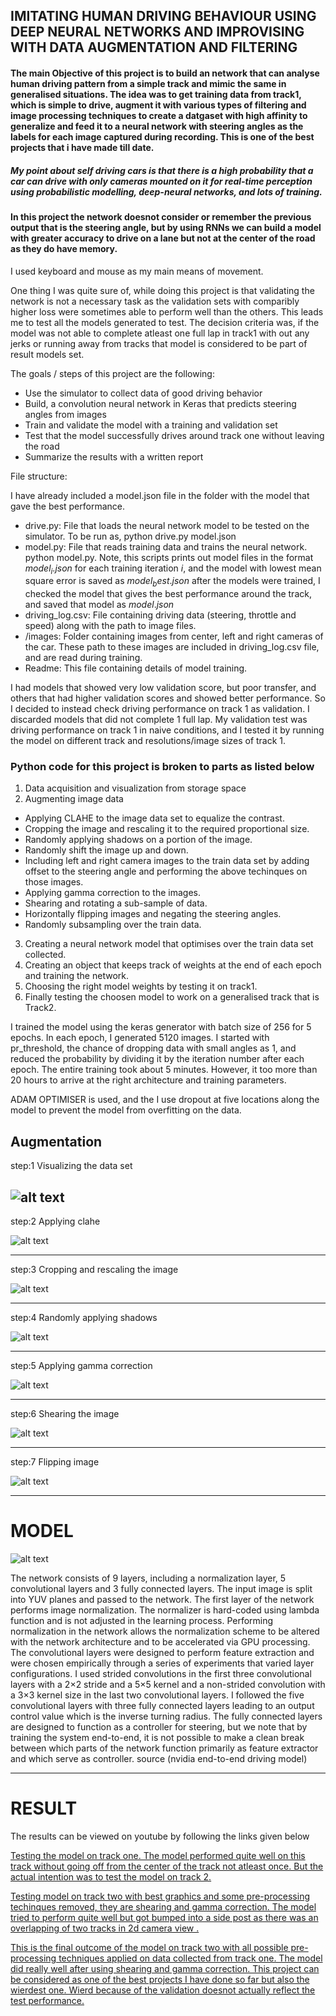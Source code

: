 ## IMITATING HUMAN DRIVING BEHAVIOUR USING DEEP NEURAL NETWORKS AND IMPROVISING WITH DATA AUGMENTATION AND FILTERING



#### The main Objective of this project is to build an network that can analyse human driving pattern from a simple track and mimic the same in generalised situations. The idea was to get training data from track1, which is simple to drive, augment it with various types of filtering and image processing techniques to create a datgaset with high affinity to generalize and feed it to a neural network with steering angles as the labels for each image captured during recording. This is one of the best projects that i have made till date.

##### My point about self driving cars is that there is a high probability that a car can drive with only cameras mounted on it for real-time perception using probabilistic modelling, deep-neural networks, and lots of training.

#### In this project the network doesnot consider or remember the previous output that is the steering angle, but by using RNNs we can build a model with greater accuracy to drive on a lane but not at the center of the road as they do have memory.



I used keyboard and mouse as my main means of movement. 

One thing I was quite sure of, while doing this project is that validating the network is not a necessary task as the validation sets with comparibly higher loss were sometimes able to perform well than the others. This leads me to test all the models generated to test. The decision criteria was, if the model was not able to complete atleast one full lap in track1 with out any jerks or running away from tracks that model is considered to be part of result models set. 

The goals / steps of this project are the following:
* Use the simulator to collect data of good driving behavior
* Build, a convolution neural network in Keras that predicts steering angles from images
* Train and validate the model with a training and validation set
* Test that the model successfully drives around track one without leaving the road
* Summarize the results with a written report

File structure:

I have already included a model.json file in the folder with the model that gave the best performance. 

* drive.py: File that loads the neural network model to be tested on the simulator. To be run as, python drive.py model.json
* model.py: File that reads training data and trains the neural network. python model.py. Note, this scripts prints out model files in the format $model _ i.json$ for each training iteration $i$, and the model with lowest mean square error is saved as $model _ best.json$ after the models were trained, I checked the model that gives the best performance around the track, and saved that model as $model.json$
* driving_log.csv: File containing driving data (steering, throttle and speed) along with the path to image files.
* /images: Folder containing images from center, left and right cameras of the car. These path to these images are included in driving_log.csv file, and are read during training.
* Readme: This file containing details of model training.

I had models that showed very low validation score, but poor transfer, and others that had higher validation scores and showed better performance. So I decided to instead check driving performance on track 1 as validation. I discarded models that did not complete 1 full lap. My validation test was driving performance on track 1 in naive conditions, and I tested it by running the model on different track and resolutions/image sizes of track 1.

### Python code for this project is broken to parts as listed below
1. Data acquisition and visualization from storage space 
2. Augmenting image data
  * Applying CLAHE to the image data set to equalize the contrast.
  * Cropping the image and rescaling it to the required proportional size.
  * Randomly applying shadows on a portion of the image.
  * Randomly shift the image up and down.
  * Including left and right camera images to the train data set by adding offset to the steering angle and performing the above     techinques on those images.
  * Applying gamma correction to the images.
  * Shearing and rotating a sub-sample of data.
  * Horizontally flipping images and negating the steering angles.
  * Randomly subsampling over the train data.
3. Creating a neural network model that optimises over the train data set collected.
4. Creating an object that keeps track of weights at the end of each epoch and training the network.
5. Choosing the right model weights by testing it on track1.
6. Finally testing the choosen model to work on a generalised track that is Track2.

I trained the model using the keras generator with batch size of 256 for 5 epochs. In each epoch, I generated 5120 images. I started with pr_threshold, the chance of dropping data with small angles as 1, and reduced the probability by dividing it by the iteration number after each epoch. The entire training took about 5 minutes. However, it too more than 20 hours to arrive at the right architecture and training parameters.

ADAM OPTIMISER is used, and the I use dropout at five locations along the model to prevent the model from overfitting on the data.

## Augmentation
step:1 Visualizing the data set

![alt text](https://github.com/GOUTHAMRANGU/SDCND-UDACITY/blob/master/PROJECT3/images/sample.JPG)
----------------------------------------------------------------------------------------------------------------------------------------
step:2 Applying clahe

![alt text](https://github.com/GOUTHAMRANGU/SDCND-UDACITY/blob/master/PROJECT3/images/clahe.JPG)

----------------------------------------------------------------------------------------------------------------------------------------
step:3 Cropping and rescaling the image

![alt text](https://github.com/GOUTHAMRANGU/SDCND-UDACITY/blob/master/PROJECT3/images/crop_reshape_image.JPG)

----------------------------------------------------------------------------------------------------------------------------------------
step:4 Randomly applying shadows

![alt text](https://github.com/GOUTHAMRANGU/SDCND-UDACITY/blob/master/PROJECT3/images/shadow.JPG)

----------------------------------------------------------------------------------------------------------------------------------------
step:5 Applying gamma correction

![alt text](https://github.com/GOUTHAMRANGU/SDCND-UDACITY/blob/master/PROJECT3/images/gamm_diff.JPG)

----------------------------------------------------------------------------------------------------------------------------------------
step:6 Shearing the image

![alt text](https://github.com/GOUTHAMRANGU/SDCND-UDACITY/blob/master/PROJECT3/images/shear.JPG)

----------------------------------------------------------------------------------------------------------------------------------------
step:7 Flipping image

![alt text](https://github.com/GOUTHAMRANGU/SDCND-UDACITY/blob/master/PROJECT3/images/flip.JPG)

----------------------------------------------------------------------------------------------------------------------------------------


# MODEL
![alt text](https://github.com/GOUTHAMRANGU/SDCND-UDACITY/blob/master/PROJECT3/images/model.JPG)


The network consists of 9 layers, including a normalization layer, 5 convolutional layers and 3 fully connected layers. The input image is split into YUV planes and passed to the network. The first layer of the network performs image normalization. The normalizer is hard-coded using lambda function and is not adjusted in the learning process. Performing normalization in the network allows the normalization scheme to be altered with the network architecture and to be accelerated via GPU processing. The convolutional layers were designed to perform feature extraction and were chosen empirically through a series of experiments that varied layer configurations. I used strided convolutions in the first three convolutional layers with a 2×2 stride and a 5×5 kernel and a non-strided convolution with a 3×3 kernel size in the last two convolutional layers. I followed the five convolutional layers with three fully connected layers leading to an output control value which is the inverse turning radius. The fully connected layers are designed to function as a controller for steering, but we note that by training the system end-to-end, it is not possible to make a clean break between which parts of the network function primarily as feature extractor and which serve as controller. source (nvidia end-to-end driving model)

----------------------------------------------------------------------------------------------------------------------------------------

# RESULT
The results can be viewed on youtube by following the links given below

[Testing the model on track one. The model performed quite well on this track without going off from the center of the track not atleast once. But the actual intention was to test the model on track 2.](https://www.youtube.com/watch?v=-XnEOL9RJ2o)

[Testing model on track two with best graphics and some pre-processing techinques removed, they are shearing and gamma correction. The model tried to perform quite well but got bumped into a side post as there was an overlapping of two tracks in 2d camera view .](https://www.youtube.com/watch?v=tytpl-51GBI)

[This is the final outcome of the model on track two with all possible pre-processing techniques applied on data collected from track one. The model did really well after using shearing and gamma correction. This project can be considered as one of the best projects I have done so far but also the wierdest one. Wierd because of the validation doesnot actually reflect the test performance.](https://www.youtube.com/watch?v=dTX2HpVYWNo)
